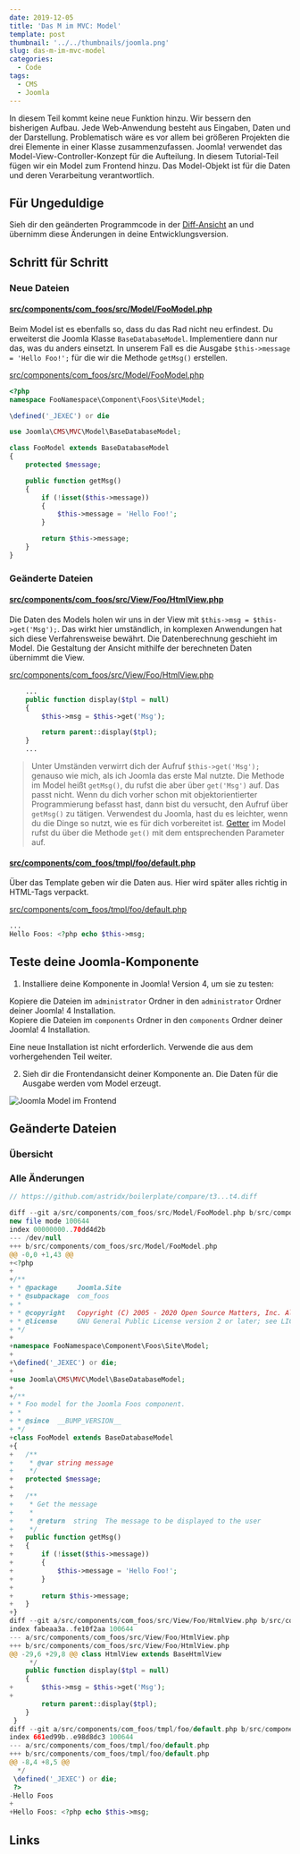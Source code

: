 ```yaml
---
date: 2019-12-05
title: 'Das M im MVC: Model'
template: post
thumbnail: '../../thumbnails/joomla.png'
slug: das-m-im-mvc-model
categories:
  - Code
tags:
  - CMS
  - Joomla
---
```


In diesem Teil kommt keine neue Funktion hinzu. Wir bessern den bisherigen Aufbau. Jede Web-Anwendung besteht aus Eingaben, Daten und der Darstellung.
Problematisch wäre es vor allem bei größeren Projekten die drei Elemente in einer Klasse zusammenzufassen. Joomla! verwendet das Model-View-Controller-Konzept für die Aufteilung. In diesem Tutorial-Teil fügen wir ein Model zum Frontend hinzu.
Das Model-Objekt ist für die Daten und deren Verarbeitung verantwortlich.

## Für Ungeduldige

Sieh dir den geänderten Programmcode in der [Diff-Ansicht](https://github.com/astridx/boilerplate/compare/t3...t4) an und übernimm diese Änderungen in deine Entwicklungsversion.

## Schritt für Schritt

### Neue Dateien

#### [src/components/com_foos/src/Model/FooModel.php](https://github.com/astridx/boilerplate/compare/t3...t4#diff-599caddf64a6ed0c335bc9c9f828f029)

Beim Model ist es ebenfalls so, dass du das Rad nicht neu erfindest. Du erweiterst die Joomla Klasse `BaseDatabaseModel`. Implementiere dann nur das, was du anders einsetzt. In unserem Fall es die Ausgabe `$this->message = 'Hello Foo!';` für die wir die Methode `getMsg()` erstellen.

[src/components/com_foos/src/Model/FooModel.php](https://github.com/astridx/boilerplate/blob/4951c642c75d353de06bcc78de3efb7e20b0f93d/src/components/com_foos/src/Model/FooModel.php)

```php
<?php
namespace FooNamespace\Component\Foos\Site\Model;

\defined('_JEXEC') or die

use Joomla\CMS\MVC\Model\BaseDatabaseModel;

class FooModel extends BaseDatabaseModel
{
	protected $message;

	public function getMsg()
	{
		if (!isset($this->message))
		{
			$this->message = 'Hello Foo!';
		}

		return $this->message;
	}
}
```

### Geänderte Dateien

#### [src/components/com_foos/src/View/Foo/HtmlView.php](https://github.com/astridx/boilerplate/compare/t3...t4#diff-c77adeff4ff9e321c996e0e12c54b656)

Die Daten des Models holen wir uns in der View mit `$this->msg = $this->get('Msg');`. Das wirkt hier umständlich, in komplexen Anwendungen hat sich diese Verfahrensweise bewährt. Die Datenberechnung geschieht im Model. Die Gestaltung der Ansicht mithilfe der berechneten Daten übernimmt die View.

[src/components/com_foos/src/View/Foo/HtmlView.php](https://github.com/astridx/boilerplate/blob/4951c642c75d353de06bcc78de3efb7e20b0f93d/src/components/com_foos/src/View/Foo/HtmlView.php)

```php
	...
	public function display($tpl = null)
	{
		$this->msg = $this->get('Msg');

		return parent::display($tpl);
	}
	...

```

> Unter Umständen verwirrt dich der Aufruf `$this->get('Msg');` genauso wie mich, als ich Joomla das erste Mal nutzte. Die Methode im Model heißt `getMsg()`, du rufst die aber über `get('Msg')` auf. Das passt nicht. Wenn du dich vorher schon mit objektorientierter Programmierung befasst hast, dann bist du versucht, den Aufruf über `getMsg()` zu tätigen. Verwendest du Joomla, hast du es leichter, wenn du die Dinge so nutzt, wie es für dich vorbereitet ist. [Getter](https://de.wikipedia.org/w/index.php?title=Zugriffsfunktion&oldid=196247734) im Model rufst du über die Methode `get()` mit dem entsprechenden Parameter auf.

#### [src/components/com_foos/tmpl/foo/default.php](https://github.com/astridx/boilerplate/compare/t3...t4#diff-a33732ebd6992540b8adca5615b51a1f)

Über das Template geben wir die Daten aus. Hier wird später alles richtig in HTML-Tags verpackt.

[src/components/com_foos/tmpl/foo/default.php](https://github.com/astridx/boilerplate/blob/4951c642c75d353de06bcc78de3efb7e20b0f93d/src/components/com_foos/tmpl/foo/default.php)

```php
...
Hello Foos: <?php echo $this->msg;

```

## Teste deine Joomla-Komponente

1. Installiere deine Komponente in Joomla! Version 4, um sie zu testen:

Kopiere die Dateien im `administrator` Ordner in den `administrator` Ordner deiner Joomla! 4 Installation.  
Kopiere die Dateien im `components` Ordner in den `components` Ordner deiner Joomla! 4 Installation.

Eine neue Installation ist nicht erforderlich. Verwende die aus dem vorhergehenden Teil weiter.

2. Sieh dir die Frontendansicht deiner Komponente an. Die Daten für die Ausgabe werden vom Model erzeugt.

![Joomla Model im Frontend](/images/j4x5x1.png)

## Geänderte Dateien

### Übersicht

### Alle Änderungen

```php {diff}
// https://github.com/astridx/boilerplate/compare/t3...t4.diff

diff --git a/src/components/com_foos/src/Model/FooModel.php b/src/components/com_foos/src/Model/FooModel.php
new file mode 100644
index 00000000..70dd4d2b
--- /dev/null
+++ b/src/components/com_foos/src/Model/FooModel.php
@@ -0,0 +1,43 @@
+<?php
+
+/**
+ * @package     Joomla.Site
+ * @subpackage  com_foos
+ *
+ * @copyright   Copyright (C) 2005 - 2020 Open Source Matters, Inc. All rights reserved.
+ * @license     GNU General Public License version 2 or later; see LICENSE.txt
+ */
+
+namespace FooNamespace\Component\Foos\Site\Model;
+
+\defined('_JEXEC') or die;
+
+use Joomla\CMS\MVC\Model\BaseDatabaseModel;
+
+/**
+ * Foo model for the Joomla Foos component.
+ *
+ * @since  __BUMP_VERSION__
+ */
+class FooModel extends BaseDatabaseModel
+{
+	/**
+	 * @var string message
+	 */
+	protected $message;
+
+	/**
+	 * Get the message
+	 *
+	 * @return  string  The message to be displayed to the user
+	 */
+	public function getMsg()
+	{
+		if (!isset($this->message))
+		{
+			$this->message = 'Hello Foo!';
+		}
+
+		return $this->message;
+	}
+}
diff --git a/src/components/com_foos/src/View/Foo/HtmlView.php b/src/components/com_foos/src/View/Foo/HtmlView.php
index fabeaa3a..fe10f2aa 100644
--- a/src/components/com_foos/src/View/Foo/HtmlView.php
+++ b/src/components/com_foos/src/View/Foo/HtmlView.php
@@ -29,6 +29,8 @@ class HtmlView extends BaseHtmlView
 	 */
 	public function display($tpl = null)
 	{
+		$this->msg = $this->get('Msg');
+
 		return parent::display($tpl);
 	}
 }
diff --git a/src/components/com_foos/tmpl/foo/default.php b/src/components/com_foos/tmpl/foo/default.php
index 661ed99b..e98d8dc3 100644
--- a/src/components/com_foos/tmpl/foo/default.php
+++ b/src/components/com_foos/tmpl/foo/default.php
@@ -8,4 +8,5 @@
  */
 \defined('_JEXEC') or die;
 ?>
-Hello Foos
+
+Hello Foos: <?php echo $this->msg;

```

## Links

